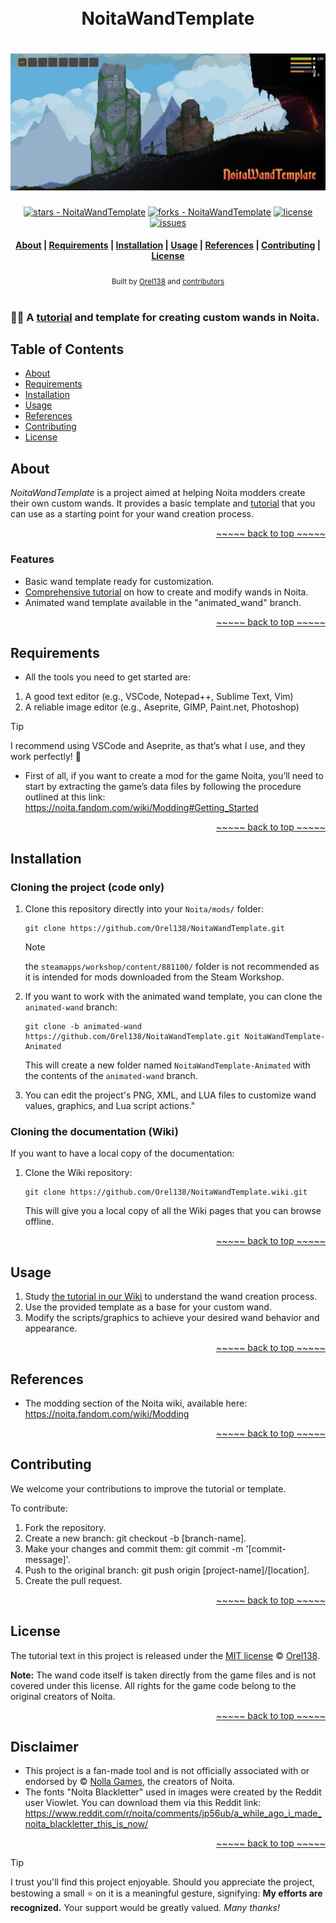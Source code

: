 <a name="readme-top"></a>

<h1 align="center">
  <br> NoitaWandTemplate <br>
</h1>

<h1 align="center">
  <picture>
    <source srcset="assets/banner.png">
    <img alt="TEXT" src="assets/banner.png">
  </picture>
</h1>

<div align="center">

[![stars - NoitaWandTemplate](https://img.shields.io/github/stars/Orel138/NoitaWandTemplate?style=social)](https://github.com/Orel138/NoitaWandTemplate)
[![forks - NoitaWandTemplate](https://img.shields.io/github/forks/Orel138/NoitaWandTemplate?style=social)](https://github.com/Orel138/NoitaWandTemplate)
[![license](https://custom-icon-badges.demolab.com/github/license/Orel138/NoitaWandTemplate?logo=law&logoColor=white)](https://github.com/Orel138/NoitaWandTemplate/blob/main/LICENSE "license MIT")
[![issues](https://custom-icon-badges.demolab.com/github/issues-raw/Orel138/NoitaWandTemplate?logo=issue)](https://github.com/Orel138/NoitaWandTemplate/issues "issues")

</div>

<div align="center">
  <h4>
    <a href="#about">About</a> |
    <a href="#requirements">Requirements</a> |
    <a href="#installation">Installation</a> |
    <a href="#usage">Usage</a> |
    <a href="#references">References</a> |
    <a href="#contributing">Contributing</a> |
    <a href="#license">License</a>
  </h4>
</div>

<div align="center">
  <sub>Built by
  <a href="https://orel138.github.io">Orel138</a> and
  <a href="https://github.com/orel138/NoitaWandTemplate/graphs/contributors">contributors </a>
</div>
<br>

### :mage_man: A [tutorial](https://github.com/Orel138/NoitaWandTemplate/wiki) and template for creating custom wands in Noita.

## Table of Contents

- [About](#about)
- [Requirements](#requirements)
- [Installation](#installation)
- [Usage](#usage)
- [References](#references)
- [Contributing](#contributing)
- [License](#license)

## About

_NoitaWandTemplate_ is a project aimed at helping Noita modders create their own custom wands. It provides a basic template and [tutorial](https://github.com/Orel138/NoitaWandTemplate/wiki) that you can use as a starting point for your wand creation process.

<p align="right"><a href="#readme-top">~~~~~ back to top ~~~~~</a></p>

### Features

- Basic wand template ready for customization.
- [Comprehensive tutorial](https://github.com/Orel138/NoitaWandTemplate/wiki) on how to create and modify wands in Noita.
- Animated wand template available in the "animated_wand" branch.

<p align="right"><a href="#readme-top">~~~~~ back to top ~~~~~</a></p>

## Requirements

- All the tools you need to get started are:

1. A good text editor (e.g., VSCode, Notepad++, Sublime Text, Vim)
2. A reliable image editor (e.g., Aseprite, GIMP, Paint.net, Photoshop)

> [!TIP] 
> I recommend using VSCode and Aseprite, as that’s what I use, and they work perfectly! :slightly_smiling_face:

- First of all, if you want to create a mod for the game Noita, you’ll need to start by extracting the game’s data files by following the procedure outlined at this link: https://noita.fandom.com/wiki/Modding#Getting_Started

<p align="right"><a href="#readme-top">~~~~~ back to top ~~~~~</a></p>

## Installation

### Cloning the project (code only)

1. Clone this repository directly into your `Noita/mods/` folder:
   ```
   git clone https://github.com/Orel138/NoitaWandTemplate.git
   ```

   > [!NOTE]  
   > the `steamapps/workshop/content/881100/` folder is not recommended as it is intended for mods downloaded from the Steam Workshop.

2. If you want to work with the animated wand template, you can clone the `animated-wand` branch:
   ```
   git clone -b animated-wand https://github.com/Orel138/NoitaWandTemplate.git NoitaWandTemplate-Animated
   ```

   This will create a new folder named `NoitaWandTemplate-Animated` with the contents of the `animated-wand` branch.

3. You can edit the project's PNG, XML, and LUA files to customize wand values, graphics, and Lua script actions."

### Cloning the documentation (Wiki)

If you want to have a local copy of the documentation:

1. Clone the Wiki repository:
   ```
   git clone https://github.com/Orel138/NoitaWandTemplate.wiki.git
   ```

   This will give you a local copy of all the Wiki pages that you can browse offline.

<p align="right"><a href="#readme-top">~~~~~ back to top ~~~~~</a></p>

## Usage

1. Study [the tutorial in our Wiki](https://github.com/Orel138/NoitaWandTemplate/wiki) to understand the wand creation process.
2. Use the provided template as a base for your custom wand.
3. Modify the scripts/graphics to achieve your desired wand behavior and appearance.

<p align="right"><a href="#readme-top">~~~~~ back to top ~~~~~</a></p>

## References

- The modding section of the Noita wiki, available here: https://noita.fandom.com/wiki/Modding

<p align="right"><a href="#readme-top">~~~~~ back to top ~~~~~</a></p>

## Contributing
We welcome your contributions to improve the tutorial or template.

To contribute:
1. Fork the repository.
2. Create a new branch: git checkout -b [branch-name].
3. Make your changes and commit them: git commit -m '[commit-message]'.
4. Push to the original branch: git push origin [project-name]/[location].
5. Create the pull request.

<p align="right"><a href="#readme-top">~~~~~ back to top ~~~~~</a></p>

## License

The tutorial text in this project is released under the [MIT license](/LICENSE) © [Orel138](https://github.com/Orel138).

**Note:** The wand code itself is taken directly from the game files and is not covered under this license.
All rights for the game code belong to the original creators of Noita.

<p align="right"><a href="#readme-top">~~~~~ back to top ~~~~~</a></p>

## Disclaimer

- This project is a fan-made tool and is not officially associated with or endorsed by © [Nolla Games](https://nollagames.com/), the creators of Noita.
- The fonts "Noita Blackletter" used in images were created by the Reddit user Viowlet. You can download them via this Reddit link: https://www.reddit.com/r/noita/comments/jp56ub/a_while_ago_i_made_noita_blackletter_this_is_now/

<p align="right"><a href="#readme-top">~~~~~ back to top ~~~~~</a></p>

> [!TIP]
> I trust you'll find this project enjoyable. Should you appreciate the project, bestowing a small ⭐ on it is a meaningful gesture, signifying: **My efforts are recognized.** Your support would be greatly valued. _Many thanks!_
